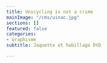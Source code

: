 ```yaml
---
title: Unicycling is not a crime
mainImage: "/cms/uinac.jpg"
sections: []
featured: false
categories:
- Graphisme
subtitle: Jaquette et habillage DVD

---
```

